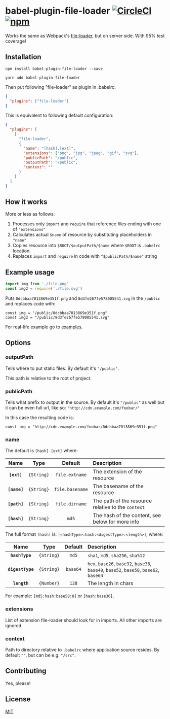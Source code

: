 # babel-plugin-file-loader [![CircleCI](https://circleci.com/gh/sheerun/babel-plugin-file-loader/tree/master.svg?style=svg)](https://circleci.com/gh/sheerun/babel-plugin-file-loader/tree/master) [![npm][npm-badge]][npm-link]

Works the same as Webpack's [file-loader](https://github.com/webpack-contrib/file-loader/), but on server side. With 95% test coverage!

## Installation

```
npm install babel-plugin-file-loader --save
```

```
yarn add babel-plugin-file-loader
```

Then put following "file-loader" as plugin in .babelrc:

```json
{
  "plugins": ["file-loader"]
}
```

This is equivalent to following default configuration:

```json
{
  "plugins": [
    [
      "file-loader",
      {
        "name": "[hash].[ext]",
        "extensions": ["png", "jpg", "jpeg", "gif", "svg"],
        "publicPath": "/public",
        "outputPath": "/public",
        "context": ""
      }
    ]
  ]
}
```

## How it works

More or less as follows:

1. Processes only `import` and `require` that reference files ending with one of `"extensions"`
2. Calculates actual `$name` of resource by substituting placeholders in `"name"`
3. Copies resource into `$ROOT/$outputPath/$name` where `$ROOT` is `.babelrc` location.
3. Replaces `import` and `require` in code with `"$publicPath/$name"` string

## Example usage

```js
import img from './file.png'
const img2 = require('./file.svg')
```

Puts `0dcbbaa7013869e351f.png` and `8d3fe267fe578005541.svg` in the `/public` and replaces code with:

```
const img = "/public/0dcbbaa7013869e351f.png"
const img2 = "/public/8d3fe267fe578005541.svg"
```

For real-life example go to [examples](https://github.com/sheerun/babel-plugin-file-loader/tree/master/examples).

## Options

### outputPath

Tells where to put static files. By default it's `"/public"`.

This path is relative to the root of project.

### publicPath

Tells what prefix to output in the source. By default it's `"/public"` as well but it can be even full url, like so: `"http://cdn.example.com/foobar/"`

In this case the resulting code is:

```
const img = "http://cdn.example.com/foobar/0dcbbaa7013869e351f.png"
```

### name

The default is `[hash].[ext]` where:

|Name|Type|Default|Description|
|:--:|:--:|:-----:|:----------|
|**`[ext]`**|`{String}`|`file.extname`|The extension of the resource|
|**`[name]`**|`{String}`|`file.basename`|The basename of the resource|
|**`[path]`**|`{String}`|`file.dirname`|The path of the resource relative to the `context`|
|**`[hash]`**|`{String}`|`md5`|The hash of the content, see below for more info|

The full format `[hash]` is: `[<hashType>:hash:<digestType>:<length>]`, where:

|Name|Type|Default|Description|
|:--:|:--:|:-----:|:----------|
|**`hashType`**|`{String}`|`md5`|`sha1`, `md5`, `sha256`, `sha512`|
|**`digestType`**|`{String}`|`base64`|`hex`, `base26`, `base32`, `base36`, `base49`, `base52`, `base58`, `base62`, `base64`|
|**`length`**|`{Number}`|`128`|The length in chars|

For example: `[md5:hash:base58:8]` or `[hash:base36]`.

### extensions

List of extension file-loader should look for in imports. All other imports are ignored.

### context

Path to directory relative to `.babelrc` where application source resides. By default `""`, but can be e.g. `"/src"`.

## Contributing

Yes, please!

## License

[MIT](./LICENSE)

[npm-badge]: https://img.shields.io/npm/v/babel-plugin-file-loader.svg?style=flat-square
[npm-link]: https://www.npmjs.com/package/babel-plugin-file-loader
